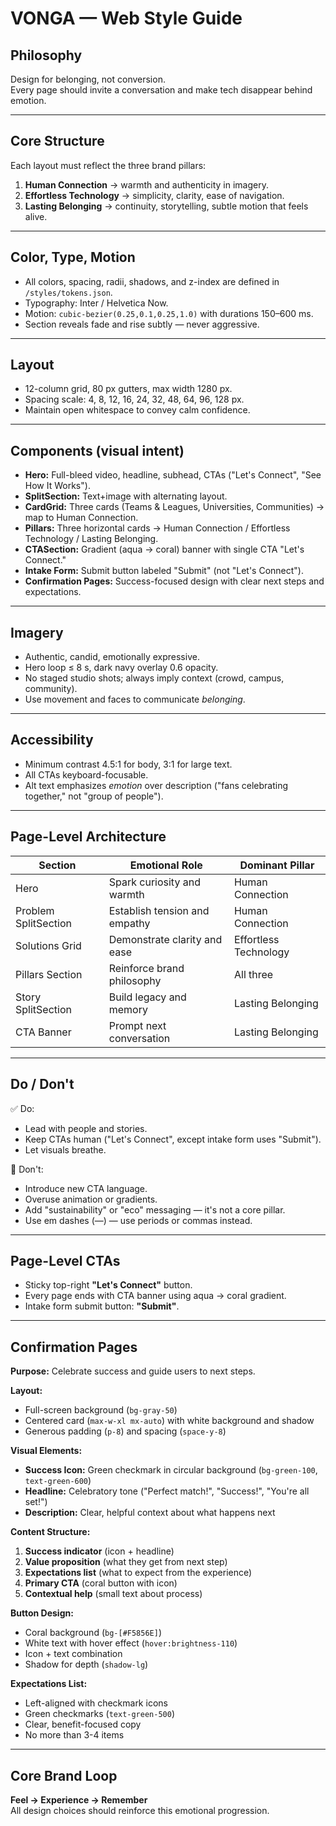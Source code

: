 # VONGA — Web Style Guide

## Philosophy
Design for belonging, not conversion.  
Every page should invite a conversation and make tech disappear behind emotion.

---

## Core Structure
Each layout must reflect the three brand pillars:

1. **Human Connection** → warmth and authenticity in imagery.  
2. **Effortless Technology** → simplicity, clarity, ease of navigation.  
3. **Lasting Belonging** → continuity, storytelling, subtle motion that feels alive.

---

## Color, Type, Motion
- All colors, spacing, radii, shadows, and z-index are defined in `/styles/tokens.json`.  
- Typography: Inter / Helvetica Now.  
- Motion: `cubic-bezier(0.25,0.1,0.25,1.0)` with durations 150–600 ms.  
- Section reveals fade and rise subtly — never aggressive.

---

## Layout
- 12-column grid, 80 px gutters, max width 1280 px.  
- Spacing scale: 4, 8, 12, 16, 24, 32, 48, 64, 96, 128 px.  
- Maintain open whitespace to convey calm confidence.

---

## Components (visual intent)
- **Hero:** Full-bleed video, headline, subhead, CTAs ("Let's Connect", "See How It Works").  
- **SplitSection:** Text+image with alternating layout.  
- **CardGrid:** Three cards (Teams & Leagues, Universities, Communities) → map to Human Connection.  
- **Pillars:** Three horizontal cards → Human Connection / Effortless Technology / Lasting Belonging.  
- **CTASection:** Gradient (aqua → coral) banner with single CTA "Let's Connect."
- **Intake Form:** Submit button labeled "Submit" (not "Let's Connect").
- **Confirmation Pages:** Success-focused design with clear next steps and expectations.

---

## Imagery
- Authentic, candid, emotionally expressive.  
- Hero loop ≤ 8 s, dark navy overlay 0.6 opacity.  
- No staged studio shots; always imply context (crowd, campus, community).  
- Use movement and faces to communicate *belonging*.

---

## Accessibility
- Minimum contrast 4.5:1 for body, 3:1 for large text.  
- All CTAs keyboard-focusable.  
- Alt text emphasizes *emotion* over description ("fans celebrating together," not "group of people").

---

## Page-Level Architecture
| Section | Emotional Role | Dominant Pillar |
|----------|----------------|-----------------|
| Hero | Spark curiosity and warmth | Human Connection |
| Problem SplitSection | Establish tension and empathy | Human Connection |
| Solutions Grid | Demonstrate clarity and ease | Effortless Technology |
| Pillars Section | Reinforce brand philosophy | All three |
| Story SplitSection | Build legacy and memory | Lasting Belonging |
| CTA Banner | Prompt next conversation | Lasting Belonging |

---

## Do / Don't
✅ Do:
- Lead with people and stories.  
- Keep CTAs human ("Let's Connect", except intake form uses "Submit").  
- Let visuals breathe.

🚫 Don't:
- Introduce new CTA language.  
- Overuse animation or gradients.  
- Add "sustainability" or "eco" messaging — it's not a core pillar.
- Use em dashes (—) — use periods or commas instead.

---

## Page-Level CTAs
- Sticky top-right **"Let's Connect"** button.  
- Every page ends with CTA banner using aqua → coral gradient.
- Intake form submit button: **"Submit"**.

---

## Confirmation Pages
**Purpose:** Celebrate success and guide users to next steps.

**Layout:**
- Full-screen background (`bg-gray-50`)
- Centered card (`max-w-xl mx-auto`) with white background and shadow
- Generous padding (`p-8`) and spacing (`space-y-8`)

**Visual Elements:**
- **Success Icon:** Green checkmark in circular background (`bg-green-100`, `text-green-600`)
- **Headline:** Celebratory tone ("Perfect match!", "Success!", "You're all set!")
- **Description:** Clear, helpful context about what happens next

**Content Structure:**
1. **Success indicator** (icon + headline)
2. **Value proposition** (what they get from next step)
3. **Expectations list** (what to expect from the experience)
4. **Primary CTA** (coral button with icon)
5. **Contextual help** (small text about process)

**Button Design:**
- Coral background (`bg-[#F5856E]`)
- White text with hover effect (`hover:brightness-110`)
- Icon + text combination
- Shadow for depth (`shadow-lg`)

**Expectations List:**
- Left-aligned with checkmark icons
- Green checkmarks (`text-green-500`)
- Clear, benefit-focused copy
- No more than 3-4 items

---

## Core Brand Loop
**Feel → Experience → Remember**  
All design choices should reinforce this emotional progression.
